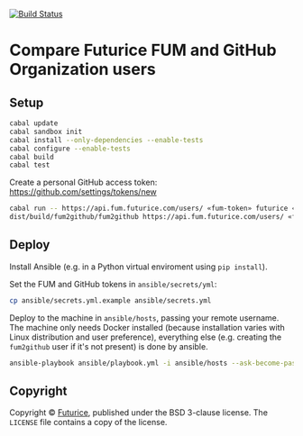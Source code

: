 [![Build Status](https://travis-ci.org/futurice/fum2github.svg?branch=master)](https://travis-ci.org/futurice/fum2github)

# Compare Futurice FUM and GitHub Organization users

## Setup
```bash
cabal update
cabal sandbox init
cabal install --only-dependencies --enable-tests
cabal configure --enable-tests
cabal build
cabal test
```

Create a personal GitHub access token: https://github.com/settings/tokens/new

```bash
cabal run -- https://api.fum.futurice.com/users/ «fum-token» futurice «github-token»
dist/build/fum2github/fum2github https://api.fum.futurice.com/users/ «fum-token» futurice «github-token»
```


## Deploy
Install Ansible (e.g. in a Python virtual enviroment using `pip install`).

Set the FUM and GitHub tokens in `ansible/secrets/yml`:
```bash
cp ansible/secrets.yml.example ansible/secrets.yml
```

Deploy to the machine in `ansible/hosts`, passing your remote username.
The machine only needs Docker installed (because installation varies with Linux
distribution and user preference), everything else (e.g. creating the
`fum2github` user if it's not present) is done by ansible.
```bash
ansible-playbook ansible/playbook.yml -i ansible/hosts --ask-become-pass -v -u «remote-user»
```

## Copyright

Copyright © [Futurice](https://futurice/com),
published under the BSD 3-clause license.
The `LICENSE` file contains a copy of the license.
